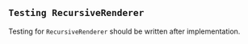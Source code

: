 ## `Testing RecursiveRenderer`

Testing for `RecursiveRenderer` should be written after implementation.
